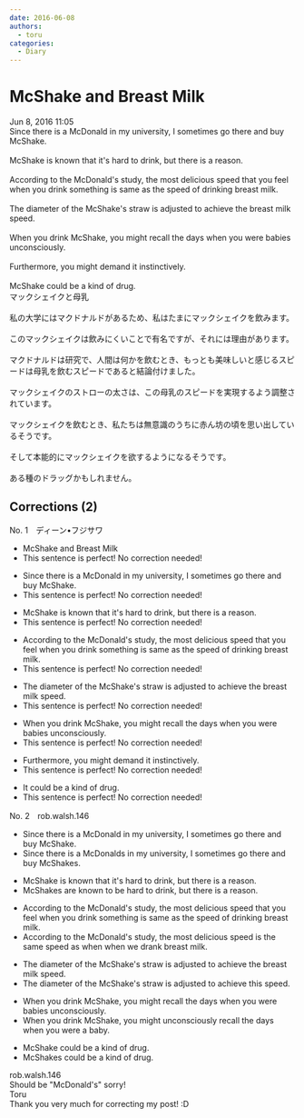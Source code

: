 ```yaml
---
date: 2016-06-08
authors:
  - toru
categories:
  - Diary
---
```


<h1 id="subject_show">McShake and Breast Milk</h1>
<div class="date">Jun 8, 2016 11:05</div>
<div id="post"><div id="body_show_ori">
Since there is a McDonald in my university, I sometimes go there and buy McShake.<br/><br/>McShake is known that it's hard to drink, but there is a reason.<br/><br/>According to the McDonald's study, the most delicious speed that you feel when you drink something is same as the speed of drinking breast milk.<br/><br/>The diameter of the McShake's straw is adjusted to achieve the breast milk speed.<br/><br/>When you drink McShake, you might recall the days when you were babies unconsciously.<br/><br/>Furthermore, you might demand it instinctively.<br/><br/>McShake could be a kind of drug.
</div></div>

<!-- more -->

<div id="post_ja"><div id="body_show_mo">
マックシェイクと母乳<br/><br/>私の大学にはマクドナルドがあるため、私はたまにマックシェイクを飲みます。<br/><br/>このマックシェイクは飲みにくいことで有名ですが、それには理由があります。<br/><br/>マクドナルドは研究で、人間は何かを飲むとき、もっとも美味しいと感じるスピードは母乳を飲むスピードであると結論付けました。<br/><br/>マックシェイクのストローの太さは、この母乳のスピードを実現するよう調整されています。<br/><br/>マックシェイクを飲むとき、私たちは無意識のうちに赤ん坊の頃を思い出しているそうです。<br/><br/>そして本能的にマックシェイクを欲するようになるそうです。<br/><br/>ある種のドラッグかもしれません。
</div></div>

## Corrections (2)
<div id="block"><div class="first_name"> No. 1　<span class="just_name">ディーン•フジサワ</span></div><div id="block2">
<ul class="correction_field">
<li class="incorrect">McShake and Breast Milk</li>
<li class="corrected perfect">This sentence is perfect! No correction needed!</li>
</ul>
<ul class="correction_field">
<li class="incorrect">Since there is a McDonald in my university, I sometimes go there and buy McShake.</li>
<li class="corrected perfect">This sentence is perfect! No correction needed!</li>
</ul>
<ul class="correction_field">
<li class="incorrect">McShake is known that it's hard to drink, but there is a reason.</li>
<li class="corrected perfect">This sentence is perfect! No correction needed!</li>
</ul>
<ul class="correction_field">
<li class="incorrect">According to the McDonald's study, the most delicious speed that you feel when you drink something is same as the speed of drinking breast milk.</li>
<li class="corrected perfect">This sentence is perfect! No correction needed!</li>
</ul>
<ul class="correction_field">
<li class="incorrect">The diameter of the McShake's straw is adjusted to achieve the breast milk speed.</li>
<li class="corrected perfect">This sentence is perfect! No correction needed!</li>
</ul>
<ul class="correction_field">
<li class="incorrect">When you drink McShake, you might recall the days when you were babies unconsciously.</li>
<li class="corrected perfect">This sentence is perfect! No correction needed!</li>
</ul>
<ul class="correction_field">
<li class="incorrect">Furthermore, you might demand it instinctively.</li>
<li class="corrected perfect">This sentence is perfect! No correction needed!</li>
</ul>
<ul class="correction_field">
<li class="incorrect">It could be a kind of drug.</li>
<li class="corrected perfect">This sentence is perfect! No correction needed!</li>
</ul>
</div></div>
<div id="block"><div class="first_name"> No. 2　<span class="just_name">rob.walsh.146</span></div><div id="block2">
<ul class="correction_field">
<li class="incorrect">Since there is a McDonald in my university, I sometimes go there and buy McShake.</li>
<li class="corrected correct">
Since there is a McDonald<span class="f_red">s</span> in my university, I sometimes go there and buy McShake<span class="f_red">s</span>.
</li>
</ul>
<ul class="correction_field">
<li class="incorrect">McShake is known that it's hard to drink, but there is a reason.</li>
<li class="corrected correct">
McShakes are known to be hard to drink, but there is a reason.
</li>
</ul>
<ul class="correction_field">
<li class="incorrect">According to the McDonald's study, the most delicious speed that you feel when you drink something is same as the speed of drinking breast milk.</li>
<li class="corrected correct">
According to the McDonald's study, the most delicious speed is the same speed as when when we drank breast milk.
</li>
</ul>
<ul class="correction_field">
<li class="incorrect">The diameter of the McShake's straw is adjusted to achieve the breast milk speed.</li>
<li class="corrected correct">
The diameter of the McShake's straw is adjusted to achieve this speed.
</li>
</ul>
<ul class="correction_field">
<li class="incorrect">When you drink McShake, you might recall the days when you were babies unconsciously.</li>
<li class="corrected correct">
When you drink McShake, you might unconsciously recall the days when you were a baby.
</li>
</ul>
<ul class="correction_field">
<li class="incorrect">McShake could be a kind of drug.</li>
<li class="corrected correct">
McShake<span class="f_red">s</span> could be a kind of drug.
</li>
</ul>
</div><div class="name"><span class="just_name">rob.walsh.146</span><br>
Should be "McDonald's" sorry!
</div>
<div class="name"><span class="just_name">Toru</span><br>
Thank you very much for correcting my post! :D
</div>
</div>
